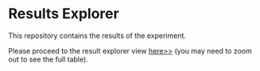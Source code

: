 # Results Explorer

This repository contains the results of the experiment.

Please proceed to the result explorer view [here>>](https://taro-ball.github.io/thesis-results/o_asg_taewa_3_.html) (you may need to zoom out to see the full table).
